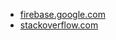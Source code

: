 * [firebase.google.com](https://firebase.google.com/docs/hosting/full-config#control_html_extensions)
* [stackoverflow.com](https://stackoverflow.com/questions/62380765/how-to-remove-html-url-endings-and-configure-redirects-in-firebase)
